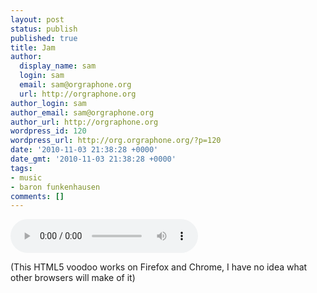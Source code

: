 ```yaml
---
layout: post
status: publish
published: true
title: Jam
author:
  display_name: sam
  login: sam
  email: sam@orgraphone.org
  url: http://orgraphone.org
author_login: sam
author_email: sam@orgraphone.org
author_url: http://orgraphone.org
wordpress_id: 120
wordpress_url: http://org.orgraphone.org/?p=120
date: '2010-11-03 21:38:28 +0000'
date_gmt: '2010-11-03 21:38:28 +0000'
tags:
- music
- baron funkenhausen
comments: []
---
```

<p><audio controls="true" autobuffer="true"><br />
	<source src="http://media.param3.com/music/baron/jams/20101002_Jam.ogg" /><br />
	<source src="http://media.param3.com/music/baron/jams/20101002_Jam.mp3" /><br />
Download:<br />
	[<a href="http://media.param3.com/music/baron/jams/20101002_Jam.ogg" title="Warm-up jam (ogg)">ogg</a>]<br />
	[<a href="http://media.param3.com/music/baron/jams/20101002_Jam.mp3" title="Warm-up jam (mp3)">mp3</a>]<br />
</audio></p>
<p>(This HTML5 voodoo works on Firefox and Chrome, I have no idea what other browsers will make of it)</p>
